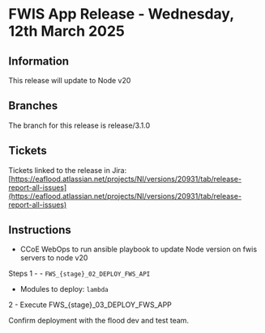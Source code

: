 # FWIS App Release - Wednesday, 12th March 2025

## Information

This release will update to Node v20

## Branches
The branch for this release is release/3.1.0
 
## Tickets

Tickets linked to the release in Jira: [https://eaflood.atlassian.net/projects/NI/versions/20931/tab/release-report-all-issues](https://eaflood.atlassian.net/projects/NI/versions/20931/tab/release-report-all-issues)

## Instructions

 - CCoE WebOps to run ansible playbook to update Node version on fwis servers to node v20


Steps
1 - - `FWS_{stage}_02_DEPLOY_FWS_API`
  - Modules to deploy: `lambda`

2 - Execute FWS_{stage}_03_DEPLOY_FWS_APP

Confirm deployment with the flood dev and test team.